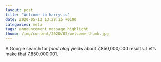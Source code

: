 ```yaml
---
layout: post
title: "Welcome to harry.is"
date: 2020-05-12 13:29:15 +0100
categories: meta
tags: announcement message highlight
thumb: /img/content/2020/05/welcome-thumb.jpg
---
```


A Google search for _food blog_ yields about 7,850,000,000 results. Let’s make
that 7,850,000,001.

<!--more-->

